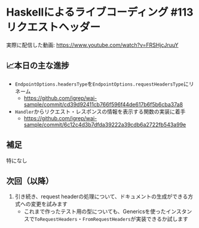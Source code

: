 # Haskellによるライブコーディング #113 リクエストヘッダー

実際に配信した動画: <https://www.youtube.com/watch?v=FRSHjcJruuY>

## 📈本日の主な進捗

- `EndpointOptions.headersType`を`EndpointOptions.requestHeadersType`にリネーム
    - <https://github.com/igrep/wai-sample/commit/cd39d92411cb766f596f44de617b6f5b6cba37a8>
- `Handler`からリクエスト・レスポンスの情報を表示する関数の実装に着手
    - <https://github.com/igrep/wai-sample/commit/6c12c4d3b7dfda39222a39cdb6a2722fb543a99e>

## 補足

特になし

## 次回（以降）

1. 引き続き、request headerの処理について、ドキュメントの生成ができる方式への変更を試みます
    - これまで作ったテスト用の型についても、Genericsを使ったインスタンスで`ToRequestHeaders`・`FromRequestHeaders`が実装できるか試します
